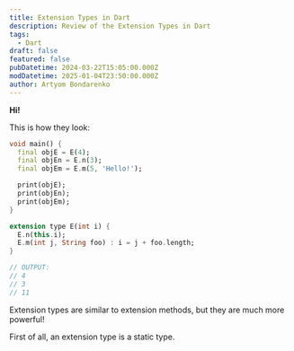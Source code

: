 ```yaml
---
title: Extension Types in Dart
description: Review of the Extension Types in Dart
tags:
  - Dart
draft: false
featured: false
pubDatetime: 2024-03-22T15:05:00.000Z
modDatetime: 2025-01-04T23:50:00.000Z
author: Artyom Bondarenko
---
```


**Hi!**

This is how they look:

```dart
void main() {
  final objE = E(4);
  final objEn = E.n(3);
  final objEm = E.m(5, 'Hello!');

  print(objE);
  print(objEn);
  print(objEm);
}

extension type E(int i) {
  E.n(this.i);
  E.m(int j, String foo) : i = j + foo.length;
}

// OUTPUT:
// 4
// 3
// 11

```

Extension types are similar to extension methods, but they are much more powerful!

First of all, an extension type is a static type.
